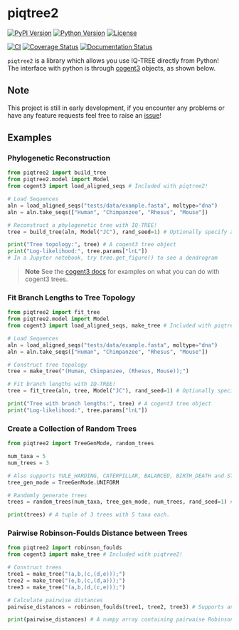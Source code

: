 # piqtree2

[![PyPI Version](https://img.shields.io/pypi/v/piqtree2)](https://pypi.org/project/piqtree2/)
[![Python Version](https://img.shields.io/pypi/pyversions/piqtree2)](https://pypi.org/project/piqtree2/)
[![License](https://img.shields.io/github/license/iqtree/piqtree2)](https://github.com/iqtree/piqtree2/blob/main/LICENSE)

[![CI](https://github.com/iqtree/piqtree2/workflows/CI/badge.svg)](https://github.com/iqtree/piqtree2/actions/workflows/ci.yml)
[![Coverage Status](https://coveralls.io/repos/github/iqtree/piqtree2/badge.svg?branch=main)](https://coveralls.io/github/iqtree/piqtree2?branch=main)
[![Documentation Status](https://readthedocs.org/projects/piqtree2/badge/?version=latest)](https://piqtree2.readthedocs.io/en/latest/?badge=latest)

`piqtree2` is a library which allows you use IQ-TREE directly from Python! The interface with python is through [cogent3](https://cogent3.org) objects, as shown below.

## Note

This project is still in early development, if you encounter any problems or have any feature requests feel free to raise an [issue](https://github.com/iqtree/piqtree2/issues)!

## Examples

### Phylogenetic Reconstruction

```python
from piqtree2 import build_tree
from piqtree2.model import Model
from cogent3 import load_aligned_seqs # Included with piqtree2!

# Load Sequences
aln = load_aligned_seqs("tests/data/example.fasta", moltype="dna")
aln = aln.take_seqs(["Human", "Chimpanzee", "Rhesus", "Mouse"])

# Reconstruct a phylogenetic tree with IQ-TREE!
tree = build_tree(aln, Model("JC"), rand_seed=1) # Optionally specify a random seed.

print("Tree topology:", tree) # A cogent3 tree object
print("Log-likelihood:", tree.params["lnL"])
# In a Jupyter notebook, try tree.get_figure() to see a dendrogram
```

> **Note**
> See the [cogent3 docs](https://cogent3.org) for examples on what you can do with cogent3 trees.

### Fit Branch Lengths to Tree Topology

```python
from piqtree2 import fit_tree
from piqtree2.model import Model
from cogent3 import load_aligned_seqs, make_tree # Included with piqtree2!

# Load Sequences
aln = load_aligned_seqs("tests/data/example.fasta", moltype="dna")
aln = aln.take_seqs(["Human", "Chimpanzee", "Rhesus", "Mouse"])

# Construct tree topology
tree = make_tree("(Human, Chimpanzee, (Rhesus, Mouse));")

# Fit branch lengths with IQ-TREE!
tree = fit_tree(aln, tree, Model("JC"), rand_seed=1) # Optionally specify a random seed.

print("Tree with branch lengths:", tree) # A cogent3 tree object
print("Log-likelihood:", tree.params["lnL"])
```

### Create a Collection of Random Trees

```python
from piqtree2 import TreeGenMode, random_trees

num_taxa = 5
num_trees = 3 

# Also supports YULE_HARDING, CATERPILLAR, BALANCED, BIRTH_DEATH and STAR_TREE
tree_gen_mode = TreeGenMode.UNIFORM 

# Randomly generate trees
trees = random_trees(num_taxa, tree_gen_mode, num_trees, rand_seed=1) # Optionally specify a random seed.

print(trees) # A tuple of 3 trees with 5 taxa each.
```

### Pairwise Robinson-Foulds Distance between Trees

```python
from piqtree2 import robinson_foulds
from cogent3 import make_tree # Included with piqtree2!

# Construct trees
tree1 = make_tree("(a,b,(c,(d,e)));")
tree2 = make_tree("(e,b,(c,(d,a)));")
tree3 = make_tree("(a,b,(d,(c,e)));")

# Calculate pairwise distances
pairwise_distances = robinson_foulds(tree1, tree2, tree3) # Supports any number of trees (for a sequence of trees use *seq_of_trees)

print(pairwise_distances) # A numpy array containing pairwaise Robinson-Foulds distances between trees
```
